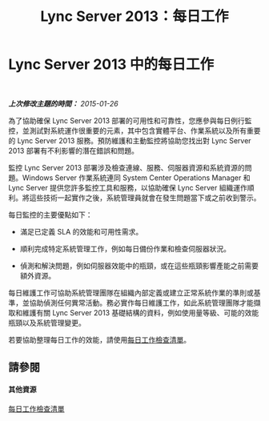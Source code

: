 ﻿---
title: Lync Server 2013：每日工作
TOCTitle: 每日工作
ms:assetid: f7a5f99e-5d2b-445d-9ba1-cbfcfeff16ae
ms:mtpsurl: https://technet.microsoft.com/zh-tw/library/Dn720351(v=OCS.15)
ms:contentKeyID: 62221781
ms.date: 08/24/2015
mtps_version: v=OCS.15
ms.translationtype: HT
---

# Lync Server 2013 中的每日工作

 

_**上次修改主題的時間：** 2015-01-26_

為了協助確保 Lync Server 2013 部署的可用性和可靠性，您應參與每日例行監控，並測試對系統運作很重要的元素，其中包含實體平台、作業系統以及所有重要的 Lync Server 2013 服務。預防維護和主動監控將協助您找出對 Lync Server 2013 部署有不利影響的潛在錯誤和問題。

監控 Lync Server 2013 部署涉及檢查連線、服務、伺服器資源和系統資源的問題。Windows Server 作業系統連同 System Center Operations Manager 和 Lync Server 提供您許多監控工具和服務，以協助確保 Lync Server 組織運作順利。將這些技術一起實作之後，系統管理員就會在發生問題當下或之前收到警示。

每日監控的主要優點如下：

  - 滿足已定義 SLA 的效能和可用性需求。

  - 順利完成特定系統管理工作，例如每日備份作業和檢查伺服器狀況。

  - 偵測和解決問題，例如伺服器效能中的瓶頸，或在這些瓶頸影響產能之前需要額外資源。

每日維護工作可協助系統管理團隊在組織內部定義或建立正常系統作業的準則或基準，並協助偵測任何異常活動。務必實作每日維護工作，如此系統管理團隊才能擷取和維護有關 Lync Server 2013 基礎結構的資料，例如使用量等級、可能的效能瓶頸以及系統管理變更。

若要協助整理每日工作的效能，請使用[每日工作檢查清單](lync-server-2013-operations-checklists.md)。

## 請參閱

#### 其他資源

[每日工作檢查清單](lync-server-2013-operations-checklists.md)

